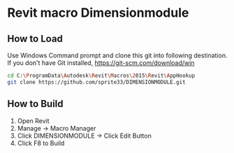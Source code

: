 # Revit macro Dimensionmodule

## How to Load

Use Windows Command prompt and clone this git into following destination. If you don't have Git installed, https://git-scm.com/download/win 

```bash
cd C:\ProgramData\Autodesk\Revit\Macros\2015\Revit\AppHookup
git clone https://github.com/sprite33/DIMENSIONMODULE.git
```

## How to Build

1. Open Revit
2. Manage -> Macro Manager
3. Click DIMENSIONMODULE -> Click Edit Button
4. Click F8 to Build
